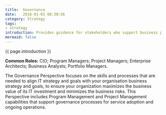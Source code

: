 ```yaml
---
title:  Governance
date:   2018-01-01 08:30:56
category: Strategy
tags:
- strategy
introduction: Provides guidance for stakeholders who support business processes with technology, and who are responsible for managing and measuring the resulting business outcomes. Helps stakeholders understand how to update staff skills and organizational processes necessary to ensure business governance in the cloud.
mermaid: false
---
```

{{ page.introduction }} 

**Common Roles:** CIO; Program Managers; Project Managers; Enterprise Architects; Business Analysts; Portfolio Managers.

The Governance Perspective focuses on the skills and processes that are needed
to align IT strategy and goals with your organisation business strategy and
goals, to ensure your organization maximizes the business value of its IT
investment and minimizes the business risks.
This Perspective includes Program Management and Project Management
capabilities that support governance processes for service adoption and ongoing
operations. 
